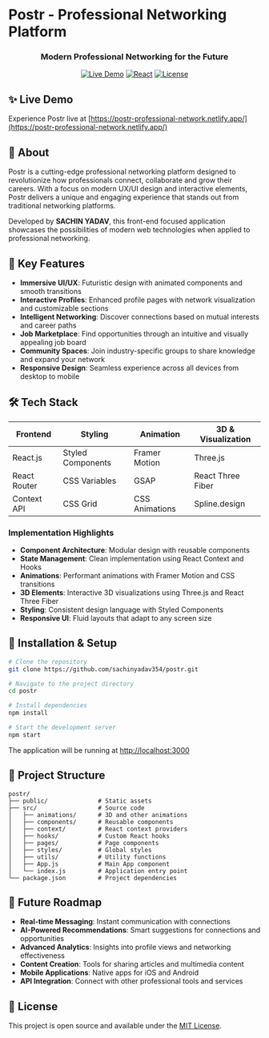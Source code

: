 # Postr - Professional Networking Platform

<div align="center">
  <h3>Modern Professional Networking for the Future</h3>
  
  [![Live Demo](https://img.shields.io/badge/demo-live-brightgreen.svg)](https://postr-professional-network.netlify.app/)
  [![React](https://img.shields.io/badge/React-v18.0.0-blue.svg)](https://reactjs.org/)
  [![License](https://img.shields.io/badge/license-MIT-green.svg)](LICENSE)
  
</div>

## ✨ Live Demo

Experience Postr live at [https://postr-professional-network.netlify.app/](https://postr-professional-network.netlify.app/)

## 🚀 About

Postr is a cutting-edge professional networking platform designed to revolutionize how professionals connect, collaborate and grow their careers. With a focus on modern UX/UI design and interactive elements, Postr delivers a unique and engaging experience that stands out from traditional networking platforms.

Developed by **SACHIN YADAV**, this front-end focused application showcases the possibilities of modern web technologies when applied to professional networking.

## 🌟 Key Features

- **Immersive UI/UX**: Futuristic design with animated components and smooth transitions
- **Interactive Profiles**: Enhanced profile pages with network visualization and customizable sections
- **Intelligent Networking**: Discover connections based on mutual interests and career paths
- **Job Marketplace**: Find opportunities through an intuitive and visually appealing job board
- **Community Spaces**: Join industry-specific groups to share knowledge and expand your network
- **Responsive Design**: Seamless experience across all devices from desktop to mobile

## 🛠️ Tech Stack

<div align="center">
  
| Frontend | Styling | Animation | 3D & Visualization |
|----------|---------|-----------|-------------------|
| React.js | Styled Components | Framer Motion | Three.js |
| React Router | CSS Variables | GSAP | React Three Fiber |
| Context API | CSS Grid | CSS Animations | Spline.design |

</div>

### Implementation Highlights

- **Component Architecture**: Modular design with reusable components
- **State Management**: Clean implementation using React Context and Hooks
- **Animations**: Performant animations with Framer Motion and CSS transitions
- **3D Elements**: Interactive 3D visualizations using Three.js and React Three Fiber
- **Styling**: Consistent design language with Styled Components
- **Responsive UI**: Fluid layouts that adapt to any screen size

## 🔧 Installation & Setup

```bash
# Clone the repository
git clone https://github.com/sachinyadav354/postr.git

# Navigate to the project directory
cd postr

# Install dependencies
npm install

# Start the development server
npm start
```

The application will be running at [http://localhost:3000](http://localhost:3000)

## 📁 Project Structure

```
postr/
├── public/              # Static assets
├── src/                 # Source code
│   ├── animations/      # 3D and other animations
│   ├── components/      # Reusable components
│   ├── context/         # React context providers
│   ├── hooks/           # Custom React hooks
│   ├── pages/           # Page components
│   ├── styles/          # Global styles
│   ├── utils/           # Utility functions
│   ├── App.js           # Main App component
│   └── index.js         # Application entry point
└── package.json         # Project dependencies
```

## 🎯 Future Roadmap

- **Real-time Messaging**: Instant communication with connections
- **AI-Powered Recommendations**: Smart suggestions for connections and opportunities
- **Advanced Analytics**: Insights into profile views and networking effectiveness
- **Content Creation**: Tools for sharing articles and multimedia content
- **Mobile Applications**: Native apps for iOS and Android
- **API Integration**: Connect with other professional tools and services

## 📜 License

This project is open source and available under the [MIT License](LICENSE). 
